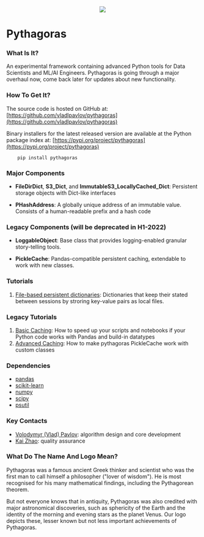 <div align="center">
  <img src="http://vlpavlov.org/Pythagoras-Logo3.svg"><br>
</div>

# Pythagoras

### What Is It?

An experimental framework containing advanced Python tools for Data Scientists and ML/AI Engineers. 
Pythagoras is going through a major overhaul now, come back later for updates about new functionality.

### How To Get It?

The source code is hosted on GitHub at:
[https://github.com/vladlpavlov/pythagoras](https://github.com/vladlpavlov/pythagoras) 

Binary installers for the latest released version are available at the Python package index at:
[https://pypi.org/project/pythagoras](https://pypi.org/project/pythagoras)

        pip install pythagoras


### Major Components

* **FileDirDict**, **S3_Dict**, and **ImmutableS3_LocallyCached_Dict**: Persistent storage objects 
with Dict-like interfaces

* **PHashAddress**: A globally unique address of an immutable value. 
Consists of a human-readable prefix and a hash code

### Legacy Components (will be deprecated in H1-2022)

* **LoggableObject**: Base class that provides logging-enabled granular story-telling tools.

* **PickleCache**: Pandas-compatible persistent caching, extendable to work with new classes.

### Tutorials

1. [File-based persistent dictionaries](https://github.com/vladlpavlov/pythagoras/blob/master/pythagoras_FileDirDict_tutorial.ipynb): 
Dictionaries that keep their stated between sessions by stroring key-value pairs as local files.

### Legacy Tutorials

1. [Basic Caching](https://github.com/vladlpavlov/pythagoras/blob/master/pythagoras_caching_introductory_tutorial.ipynb): 
How to speed up your scripts and notebooks if your Python code works with Pandas and build-in datatypes
2. [Advanced Caching](https://github.com/vladlpavlov/pythagoras/blob/master/pythagoras_caching_advanced_tutorial.ipynb): 
How to make pythagoras PickleCache work with custom classes 


### Dependencies

* [pandas](https://pandas.pydata.org/)
* [scikit-learn](https://scikit-learn.org/) 
* [numpy](https://numpy.org/)
* [scipy](https://www.scipy.org/)
* [psutil](https://pypi.org/project/psutil/)

### Key Contacts

* [Volodymyr (Vlad) Pavlov](https://www.linkedin.com/in/vlpavlov/): algorithm design and core development 
* [Kai Zhao](https://www.linkedin.com/in/kaimzhao/): quality assurance

### What Do The Name And Logo Mean?

Pythagoras was a famous ancient Greek thinker and scientist 
who was the first man to call himself a philosopher ("lover of wisdom"). 
He is most recognised for his many mathematical findings, 
including the Pythagorean theorem. 

But not everyone knows that in antiquity, Pythagoras was also credited with major astronomical discoveries,
such as sphericity of the Earth and the identity of the morning and evening stars as the planet Venus. 
Our logo depicts these, lesser known but not less important achievements of Pythagoras.